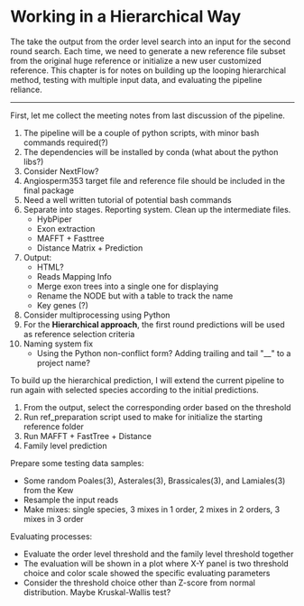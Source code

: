 # Working in a Hierarchical Way

The take the output from the order level search into an input for the second round search. Each time, we need to generate a new reference file subset from the original huge reference or initialize a new user customized reference. This chapter is for notes on building up the looping hierarchical method, testing with multiple input data, and evaluating the pipeline reliance.

---

First, let me collect the meeting notes from last discussion of the pipeline.

1. The pipeline will be a couple of python scripts, with minor bash commands required(?)
2. The dependencies will be installed by conda (what about the python libs?)
3. Consider NextFlow?
4. Angiosperm353 target file and reference file should be included in the final package
5. Need a well written tutorial of potential bash commands
6. Separate into stages. Reporting system. Clean up the intermediate files.
    - HybPiper
    - Exon extraction
    - MAFFT + Fasttree
    - Distance Matrix + Prediction
7. Output:
    - HTML?
    - Reads Mapping Info
    - Merge exon trees into a single one for displaying
    - Rename the NODE but with a table to track the name
    - Key genes (?)
8. Consider multiprocessing using Python
9. For the **Hierarchical approach**, the first round predictions will be used as reference selection criteria
10. Naming system fix
    - Using the Python non-conflict form? Adding trailing and tail "__" to a project name?

To build up the hierarchical prediction, I will extend the current pipeline to run again with selected species according to the initial predictions.

1. From the output, select the corresponding order based on the threshold
2. Run ref_preparation script used to make for initialize the starting reference folder
3. Run MAFFT + FastTree + Distance
4. Family level prediction

Prepare some testing data samples:

- Some random Poales(3), Asterales(3), Brassicales(3), and Lamiales(3) from the Kew
- Resample the input reads
- Make mixes: single species, 3 mixes in 1 order, 2 mixes in 2 orders, 3 mixes in 3 order

Evaluating processes:

- Evaluate the order level threshold and the family level threshold together
- The evaluation will be shown in a plot where X-Y panel is two threshold choice and color scale showed the specific evaluating parameters
- Consider the threshold choice other than Z-score from normal distribution. Maybe Kruskal-Wallis test?

